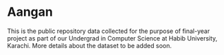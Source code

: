 # Aangan
This is the public repository data collected for the purpose of final-year project as part of our Undergrad in Computer Science at Habib University, Karachi. 
More details about the dataset to be added soon.
